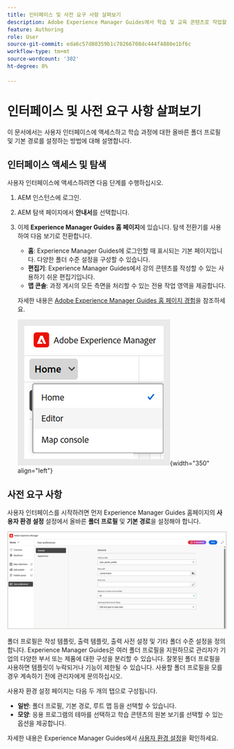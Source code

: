 ```yaml
---
title: 인터페이스 및 사전 요구 사항 살펴보기
description: Adobe Experience Manager Guides에서 학습 및 교육 콘텐츠로 작업할 때 발생하는 인터페이스와 사전 요구 사항을 살펴보십시오.
feature: Authoring
role: User
source-git-commit: eda6c57d80359b1c70266708dc444f4880e1bf6c
workflow-type: tm+mt
source-wordcount: '302'
ht-degree: 0%

---
```


# 인터페이스 및 사전 요구 사항 살펴보기

이 문서에서는 사용자 인터페이스에 액세스하고 학습 과정에 대한 올바른 폴더 프로필 및 기본 경로를 설정하는 방법에 대해 설명합니다.

## 인터페이스 액세스 및 탐색

사용자 인터페이스에 액세스하려면 다음 단계를 수행하십시오.

1. AEM 인스턴스에 로그인.
2. AEM 탐색 페이지에서 **안내서**&#x200B;를 선택합니다.
3. 이제 **Experience Manager Guides 홈 페이지**&#x200B;에 있습니다. 탐색 전환기를 사용하여 다음 보기로 전환합니다.

   - **홈**: Experience Manager Guides에 로그인할 때 표시되는 기본 페이지입니다. 다양한 폴더 수준 설정을 구성할 수 있습니다.
   - **편집기**: Experience Manager Guides에서 강의 콘텐츠를 작성할 수 있는 사용하기 쉬운 편집기입니다.
   - **맵 콘솔**: 과정 게시의 모든 측면을 처리할 수 있는 전용 작업 영역을 제공합니다.

   자세한 내용은 [Adobe Experience Manager Guides 홈 페이지 경험](../user-guide/intro-home-page.md)을 참조하세요.

   ![](assets/aem-navigation-switcher.png){width="350" align="left"}

## 사전 요구 사항

사용자 인터페이스를 시작하려면 먼저 Experience Manager Guides 홈페이지의 **사용자 환경 설정** 설정에서 올바른 **폴더 프로필** 및 **기본 경로**&#x200B;을 설정해야 합니다.

![](assets/setup-folder-profile.png)

폴더 프로필은 작성 템플릿, 출력 템플릿, 출력 사전 설정 및 기타 폴더 수준 설정을 정의합니다. Experience Manager Guides은 여러 폴더 프로필을 지원하므로 관리자가 기업의 다양한 부서 또는 제품에 대한 구성을 분리할 수 있습니다. 잘못된 폴더 프로필을 사용하면 템플릿이 누락되거나 기능이 제한될 수 있습니다. 사용할 폴더 프로필을 모를 경우 계속하기 전에 관리자에게 문의하십시오.

사용자 환경 설정 페이지는 다음 두 개의 탭으로 구성됩니다.

- **일반**: 폴더 프로필, 기본 경로, 루트 맵 등을 선택할 수 있습니다.
- **모양**: 응용 프로그램의 테마를 선택하고 학습 콘텐츠의 원본 보기를 선택할 수 있는 옵션을 제공합니다.

자세한 내용은 Experience Manager Guides에서 [사용자 환경 설정](../user-guide/intro-home-page.md#user-preferences)을 확인하세요.










